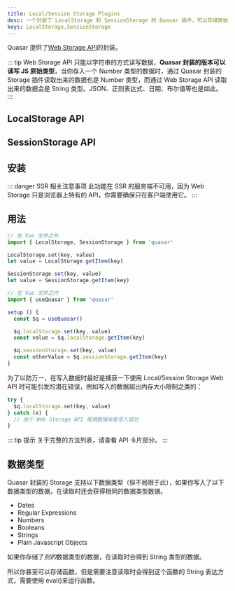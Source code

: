 ```yaml
---
title: Local/Session Storage Plugins
desc: 一个封装了 LocalStorage 和 SessionStorage 的 Quasar 插件，可以存储原始的 JS 类型。
keys: LocalStorage,SessionStorage
---
```


Quasar 提供了[Web Storage API](https://developer.mozilla.org/en-US/docs/Web/API/Web_Storage_API)的封装。

::: tip
Web Storage API 只能以字符串的方式读写数据，**Quasar 封装的版本可以读写 JS 原始类型**，当你存入一个 Number 类型的数据时，通过 Quasar 封装的 Storage 插件读取出来的数据也是 Number 类型，而通过 Web Storage API 读取出来的数据会是 String 类型。JSON、正则表达式、日期、布尔值等也是如此。
:::

## LocalStorage API

<doc-api file="LocalStorage" />

## SessionStorage API

<doc-api file="SessionStorage" />

## 安装
<doc-installation :plugins="['LocalStorage', 'SessionStorage']" />

::: danger SSR 相关注意事项
此功能在 SSR 的服务端不可用，因为 Web Storage 只是浏览器上特有的 API，你需要确保只在客户端使用它。
:::

## 用法

```js
// 在 Vue 文件之外
import { LocalStorage, SessionStorage } from 'quasar'

LocalStorage.set(key, value)
let value = LocalStorage.getItem(key)

SessionStorage.set(key, value)
let value = SessionStorage.getItem(key)
```

```js
// 在 Vue 文件之内
import { useQuasar } from 'quasar'

setup () {
  const $q = useQuasar()

  $q.localStorage.set(key, value)
  const value = $q.localStorage.getItem(key)

  $q.sessionStorage.set(key, value)
  const otherValue = $q.sessionStorage.getItem(key)
}
```
为了以防万一，在写入数据时最好是捕获一下使用 Local/Session Storage Web API 时可能引发的潜在错误，例如写入的数据超出内存大小限制之类的：

```js
try {
  $q.localStorage.set(key, value)
} catch (e) {
  // 由于 Web Storage API 报错数据未能写入成功
}
```

::: tip 提示
关于完整的方法列表，请查看 API 卡片部分。
:::

## 数据类型


Quasar 封装的 Storage 支持以下数据类型（但不局限于此），如果你写入了以下数据类型的数据，在读取时还会获得相同的数据类型数据。

* Dates
* Regular Expressions
* Numbers
* Booleans
* Strings
* Plain Javascript Objects

如果你存储了*别的*数据类型的数据，在读取时会得到 String 类型的数据。

所以你甚至可以存储函数，但是需要注意读取时会得到这个函数的 String 表达方式，需要使用 eval()来运行函数。
